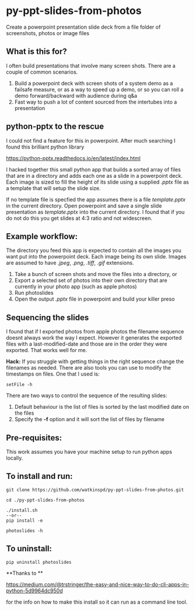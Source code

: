 # py-ppt-slides-from-photos
Create a powerpoint presentation slide deck from a file folder of screenshots, photos or image files

## What is this for?
I often build presentations that involve many screen shots. There are a couple of common scenarios.
1. Build a powerpoint deck with screen shots of a system demo as a failsafe measure, or as a way to speed up a demo, or so you can roll a demo forward/backward with audience during q&a
2. Fast way to push a lot of content sourced from the intertubes into a presentation


## python-pptx to the rescue
I could not find a feature for this in powerpoint. After much searching I found this brilliant python library

https://python-pptx.readthedocs.io/en/latest/index.html

I hacked together this small python app that builds a sorted array of files that are in a directory and adds each one as a slide in a powerpoint deck. Each image is sized to fill the height of its slide using a supplied *.pptx* file as a template that will setup the slide size.

If no template file is specfied the app assumes there is a file *template.pptx* in the current directory. Open powerpoint and save a single slide presentation as *template.pptx* into the current directory. I found that if you do not do this you get slides at 4:3 ratio and not widescreen. 


## Example workflow:
The directory you feed this app is expected to contain all the images you want put into the powerpoint deck. Each image being its own slide. Images are assumed to have *.jpeg*, *.png*, *.tiff*, *.gif* extensions.

1. Take a bunch of screen shots and move the files into a directory, or
2. Export a selected set of photos into their own directory that are currently in your photo app (such as apple photos) 
3. Run photoslides
4. Open the output *.pptx* file in powerpoint and build your killer preso


## Sequencing the slides
I found that if I exported photos from apple photos the filename sequence doesnt always work the way I expect. However it generates the exported files with a last-modified-date and those are in the order they were exported. That works well for me.

**Hack:** If you struggle with getting things in the right sequence change the filenames as needed. There are also tools you can use to modify the timestamps on files. One that I used is: 
```
setFile -h
```

There are two ways to control the sequence of the resulting slides:
1. Default behaviour is the list of files is sorted by the last modified date on the files
2. Specify the **-f** option and it will sort the list of files by filename


## Pre-requisites:
This work assumes you have your machine setup to run python apps locally.


## To install and run:

```
git clone https://github.com/watkinspd/py-ppt-slides-from-photos.git

cd ./py-ppt-slides-from-photos

./install.sh 
--or-- 
pip install -e 

photoslides -h
```

## To uninstall:
```
pip uninstall photoslides
```


**Thanks to **

https://medium.com/@trstringer/the-easy-and-nice-way-to-do-cli-apps-in-python-5d9964dc950d

for the info on how to make this install so it can run as a command line tool.


